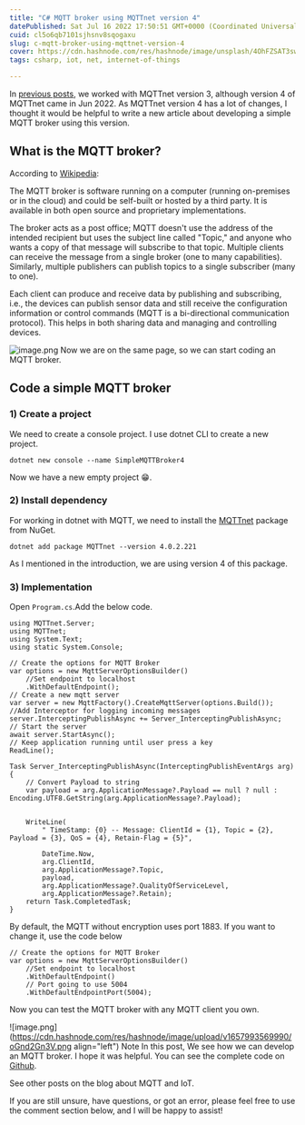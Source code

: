 ```yaml
---
title: "C# MQTT broker using MQTTnet version 4"
datePublished: Sat Jul 16 2022 17:50:51 GMT+0000 (Coordinated Universal Time)
cuid: cl5o6qb7101sjhsnv8sqogaxu
slug: c-mqtt-broker-using-mqttnet-version-4
cover: https://cdn.hashnode.com/res/hashnode/image/unsplash/4OhFZSAT3sw/upload/v1657990209534/On50-j1Et.jpeg
tags: csharp, iot, net, internet-of-things

---
```


In [previous posts](https://blog.behroozbc.ir/basic-mqtt-broker-with-c-sharp), we worked with MQTTnet version 3, although version 4 of MQTTnet came in Jun 2022. As MQTTnet version 4 has a lot of changes, I thought it would be helpful to write a new article about developing a simple MQTT broker using this version.
## What is the MQTT broker?
According to [Wikipedia](https://en.wikipedia.org/wiki/MQTT#:~:text=The%20MQTT%20broker,and%20controlling%20devices.): 

The MQTT broker is software running on a computer (running on-premises or in the cloud) and could be self-built or hosted by a third party. It is available in both open source and proprietary implementations.

The broker acts as a post office; MQTT doesn't use the address of the intended recipient but uses the subject line called "Topic," and anyone who wants a copy of that message will subscribe to that topic. Multiple clients can receive the message from a single broker (one to many capabilities). Similarly, multiple publishers can publish topics to a single subscriber (many to one).

Each client can produce and receive data by publishing and subscribing, i.e., the devices can publish sensor data and still receive the configuration information or control commands (MQTT is a bi-directional communication protocol). This helps in both sharing data and managing and controlling devices.

![image.png](https://cdn.hashnode.com/res/hashnode/image/upload/v1642701642862/HwuJmWooB.png)
Now we are on the same page, so we can start coding an MQTT broker.

## Code a simple MQTT broker
### 1) Create a project
We need to create a console project. I use dotnet CLI to create a new project.

```
dotnet new console --name SimpleMQTTBroker4
```
Now we have a new empty project 😁.
### 2) Install dependency
For working in dotnet with MQTT, we need to install the [MQTTnet](https://www.nuget.org/packages/MQTTnet) package from NuGet.
```
dotnet add package MQTTnet --version 4.0.2.221
```
As I mentioned in the introduction, we are using version 4 of this package.

### 3) Implementation
Open `Program.cs`.Add the below code.
```
using MQTTnet.Server;
using MQTTnet;
using System.Text;
using static System.Console;

// Create the options for MQTT Broker
var options = new MqttServerOptionsBuilder()
    //Set endpoint to localhost
    .WithDefaultEndpoint();
// Create a new mqtt server
var server = new MqttFactory().CreateMqttServer(options.Build());
//Add Interceptor for logging incoming messages
server.InterceptingPublishAsync += Server_InterceptingPublishAsync;
// Start the server
await server.StartAsync();
// Keep application running until user press a key
ReadLine();

Task Server_InterceptingPublishAsync(InterceptingPublishEventArgs arg)
{
    // Convert Payload to string
    var payload = arg.ApplicationMessage?.Payload == null ? null : Encoding.UTF8.GetString(arg.ApplicationMessage?.Payload);


    WriteLine(
        " TimeStamp: {0} -- Message: ClientId = {1}, Topic = {2}, Payload = {3}, QoS = {4}, Retain-Flag = {5}",

        DateTime.Now,
        arg.ClientId,
        arg.ApplicationMessage?.Topic,
        payload,
        arg.ApplicationMessage?.QualityOfServiceLevel,
        arg.ApplicationMessage?.Retain);
    return Task.CompletedTask;
}
```
By default, the MQTT without encryption uses port 1883. If you want to change it, use the code below

```
// Create the options for MQTT Broker
var options = new MqttServerOptionsBuilder()
    //Set endpoint to localhost
    .WithDefaultEndpoint()
    // Port going to use 5004
    .WithDefaultEndpointPort(5004);
```
Now you can test the MQTT broker with any MQTT client you own.

![image.png](https://cdn.hashnode.com/res/hashnode/image/upload/v1657993569990/oGnd2Gn3V.png align="left")
Note
In this post, We see how we can develop an MQTT broker. I hope it was helpful. You can see the complete code on [Github](https://github.com/behroozbc/SimpleMQTTBroker4).

See other posts on the blog about MQTT and IoT.

If you are still unsure, have questions, or got an error, please feel free to use the comment section below, and I will be happy to assist!